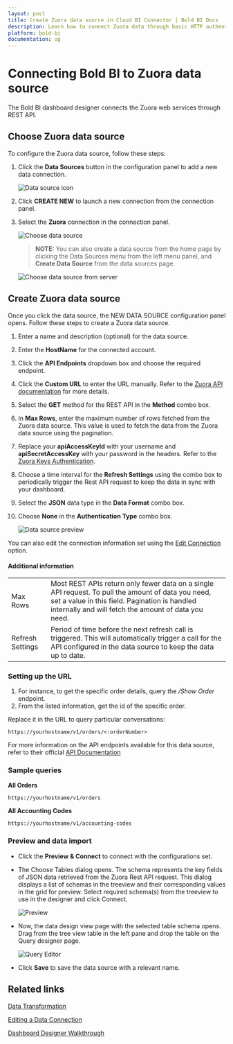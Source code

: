 ```yaml
---
layout: post
title: Create Zuora data source in Cloud BI Connector | Bold BI Docs
description: Learn how to connect Zuora data through basic HTTP authentication with Bold BI to create a data source for the dashboards in your cloud application.
platform: bold-bi
documentation: ug
---
```


# Connecting Bold BI to Zuora data source
The Bold BI dashboard designer connects the Zuora web services through REST API. 

## Choose Zuora data source

To configure the Zuora data source, follow these steps:
1. Click the **Data Sources** button in the configuration panel to add a new data connection.

   ![Data source icon](/static/assets/cloud/working-with-datasource/data-connectors/images/common/DataSourcesIcon.png)
   
2. Click **CREATE NEW** to launch a new connection from the connection panel.
3. Select the **Zuora** connection in the connection panel.

   ![Choose data source](/static/assets/cloud/working-with-datasource/data-connectors/images/Zuora/ChooseDS.png)

     > **NOTE:** You can also create a data source from the home page by clicking the Data Sources menu from the left menu panel, and **Create Data Source** from the data sources page.

   ![Choose data source from server](/static/assets/cloud/working-with-datasource/data-connectors/images/Zuora/ChooseDS_Server.png)

## Create Zuora data source
Once you click the data source, the NEW DATA SOURCE configuration panel opens. Follow these steps to create a Zuora data source.
1. Enter a name and description (optional) for the data source.
2. Enter the **HostName** for the connected account.
3. Click the **API Endpoints** dropdown box and choose the required endpoint.
4. Click the **Custom URL** to enter the URL manually. Refer to the [Zuora API documentation](https://www.zuora.com/developer/api-reference/) for more details. 
5. Select the **GET** method for the REST API in the **Method** combo box.
6. In **Max Rows**, enter the maximum number of rows fetched from the Zuora data source. This value is used to fetch the data from the Zuora data source using the pagination.
7. Replace your **apiAccessKeyId** with your username and **apiSecretAccessKey** with your password in the headers. Refer to the [Zuora Keys Authentication](https://www.zuora.com/developer/api-reference/#section/Authentication/Other-Supported-Authentication-Schemes).
8. Choose a time interval for the **Refresh Settings** using the combo box to periodically trigger the Rest API request to keep the data in sync with your dashboard.   
9. Select the **JSON** data type in the **Data Format** combo box.
10. Choose **None** in the **Authentication Type** combo box.

    ![Data source preview](/static/assets/cloud/working-with-datasource/data-connectors/images/Zuora/DataSourcesView.png)

You can also edit the connection information set using the [Edit Connection](/cloud-bi/working-with-data-source/editing-a-data-connection/) option.

#### Additional information
<table width="600">
<tr>
<td>
Max Rows
</td>
<td>
Most REST APIs return only fewer data on a single API request. To pull the amount of data you need, set a value in this field.  
Pagination is handled internally and will fetch the amount of data you need.
</td>
</tr>
<tr>
<td>
Refresh Settings
</td>
<td>
Period of time before the next refresh call is triggered. This will automatically trigger a call for the API configured in the data source to keep the data up to date.
</td>
</tr>
</table>

### Setting up the URL

1. For instance, to get the specific order details, query the <i>/Show Order</i> endpoint.
2. From the listed information, get the id of the specific order.

Replace it in the URL to query particular conversations:

`https://yourhostname/v1/orders/<:orderNumber>`

For more information on the API endpoints available for this data source, refer to their official [API Documentation](https://www.zuora.com/developer/api-reference/)

### Sample queries

**All Orders**

`https://yourhostname/v1/orders`

**All Accounting Codes**

`https://yourhostname/v1/accounting-codes`


### Preview and data import
* Click the **Preview & Connect** to connect with the configurations set.
* The Choose Tables dialog opens. The schema represents the key fields of JSON data retrieved from the Zuora Rest API request. This dialog displays a list of schemas in the treeview and their corresponding values in the grid for preview. Select required schema(s) from the treeview to use in the designer and click Connect.

   ![Preview](/static/assets/cloud/working-with-datasource/data-connectors/images/common/Preview.png)

* Now, the data design view page with the selected table schema opens. Drag from the tree view table in the left pane and drop the table on the Query designer page.

   ![Query Editor](/static/assets/cloud/working-with-datasource/data-connectors/images/common/QueryEditor.png)

* Click **Save** to save the data source with a relevant name.

## Related links
[Data Transformation](/cloud-bi/working-with-data-source/transforming-data/joining-table/)

[Editing a Data Connection](/cloud-bi/working-with-data-source/editing-a-data-connection/)   

[Dashboard Designer Walkthrough](/cloud-bi/getting-started/quick-start/)